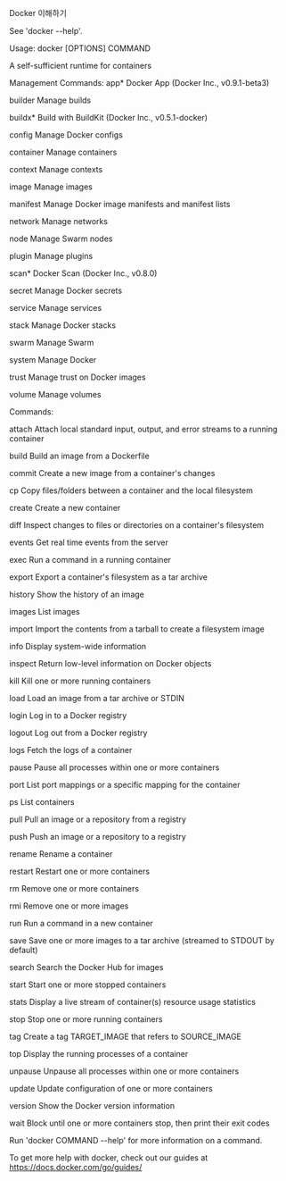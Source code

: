 Docker 이해하기

See 'docker --help'.

Usage:  docker [OPTIONS] COMMAND



A self-sufficient runtime for containers



Management Commands:
  app*        Docker App (Docker Inc., v0.9.1-beta3)

  builder     Manage builds

  buildx*     Build with BuildKit (Docker Inc., v0.5.1-docker)

  config      Manage Docker configs

  container   Manage containers

  context     Manage contexts

  image       Manage images

  manifest    Manage Docker image manifests and manifest lists

  network     Manage networks

  node        Manage Swarm nodes

  plugin      Manage plugins

  scan*       Docker Scan (Docker Inc., v0.8.0)

  secret      Manage Docker secrets

  service     Manage services

  stack       Manage Docker stacks

  swarm       Manage Swarm

  system      Manage Docker

  trust       Manage trust on Docker images

  volume      Manage volumes



Commands:

  attach      Attach local standard input, output, and error streams to a running container

  build       Build an image from a Dockerfile

  commit      Create a new image from a container's changes

  cp          Copy files/folders between a container and the local filesystem

  create      Create a new container

  diff        Inspect changes to files or directories on a container's filesystem

  events      Get real time events from the server

  exec        Run a command in a running container

  export      Export a container's filesystem as a tar archive

  history     Show the history of an image

  images      List images

  import      Import the contents from a tarball to create a filesystem image

  info        Display system-wide information

  inspect     Return low-level information on Docker objects

  kill        Kill one or more running containers

  load        Load an image from a tar archive or STDIN

  login       Log in to a Docker registry

  logout      Log out from a Docker registry

  logs        Fetch the logs of a container

  pause       Pause all processes within one or more containers

  port        List port mappings or a specific mapping for the container

  ps          List containers

  pull        Pull an image or a repository from a registry

  push        Push an image or a repository to a registry

  rename      Rename a container

  restart     Restart one or more containers

  rm          Remove one or more containers

  rmi         Remove one or more images

  run         Run a command in a new container

  save        Save one or more images to a tar archive (streamed to STDOUT by default)

  search      Search the Docker Hub for images

  start       Start one or more stopped containers

  stats       Display a live stream of container(s) resource usage statistics

  stop        Stop one or more running containers

  tag         Create a tag TARGET_IMAGE that refers to SOURCE_IMAGE

  top         Display the running processes of a container

  unpause     Unpause all processes within one or more containers

  update      Update configuration of one or more containers

  version     Show the Docker version information

  wait        Block until one or more containers stop, then print their exit codes



Run 'docker COMMAND --help' for more information on a command.

To get more help with docker, check out our guides at https://docs.docker.com/go/guides/
